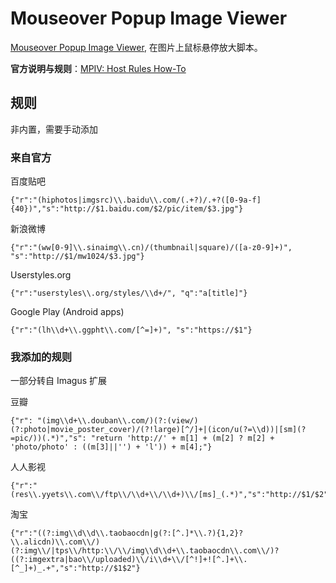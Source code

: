
Mouseover Popup Image Viewer
============================

[Mouseover Popup Image Viewer](http://userscripts.org/scripts/show/109262), 在图片上鼠标悬停放大脚本。

**官方说明与规则**：[MPIV: Host Rules How-To](http://w9p.co/userscripts/mpiv/host_rules.html)


规则
----

非内置，需要手动添加

### 来自官方

百度贴吧

	{"r":"(hiphotos|imgsrc)\\.baidu\\.com/(.+?)/.+?([0-9a-f]{40})","s":"http://$1.baidu.com/$2/pic/item/$3.jpg"}

新浪微博

	{"r":"(ww[0-9]\\.sinaimg\\.cn)/(thumbnail|square)/([a-z0-9]+)", "s":"http://$1/mw1024/$3.jpg"}

Userstyles.org

	{"r":"userstyles\\.org/styles/\\d+/", "q":"a[title]"}

Google Play (Android apps)

	{"r":"(lh\\d+\\.ggpht\\.com/[^=]+)", "s":"https://$1"}

### 我添加的规则

一部分转自 Imagus 扩展

豆瓣

	{"r": "(img\\d+\\.douban\\.com/)(?:(view/)(?:photo|movie_poster_cover)/(?!large)[^/]+|(icon/u(?=\\d))|[sm](?=pic/))(.*)","s": "return 'http://' + m[1] + (m[2] ? m[2] + 'photo/photo' : ((m[3]||'') + 'l')) + m[4];"}

人人影视

	{"r":"(res\\.yyets\\.com\\/ftp\\/\\d+\\/\\d+)\\/[ms]_(.*)","s":"http://$1/$2"}

淘宝

 	{"r":"((?:img\\d\\d\\.taobaocdn|g(?:[^.]*\\.?){1,2}?\\.alicdn)\\.com\\/)(?:img\\/|tps\\/http:\\/\\/img\\d\\d+\\.taobaocdn\\.com\\/)?((?:imgextra|bao\\/uploaded)\\/i\\d+\\/[^!]+![^.]+\\.[^_]+)_.+","s":"http://$1$2"} 